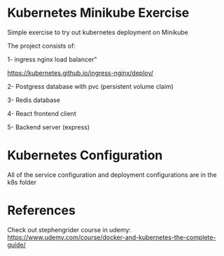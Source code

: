 # Kubernetes Minikube Exercise

Simple exercise to try out kubernetes deployment on Minikube

The project consists of:

1- ingress nginx load balancer"

https://kubernetes.github.io/ingress-nginx/deploy/

2- Postgress database with pvc (persistent volume claim)

3- Redis database

4- React frontend client

5- Backend server (express)

# Kubernetes Configuration

All of the service configuration and deployment configurations are in the k8s folder

# References

Check out stephengrider course in udemy:
https://www.udemy.com/course/docker-and-kubernetes-the-complete-guide/
